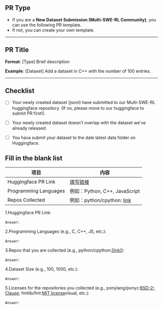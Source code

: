 <!-- Please delete unselected PR type sections -->
## PR Type
- If you are a **New Dataset Submission (Multi-SWE-RL Community)**, you can use the following PR template.
- If not, you can create your own template.

---

## PR Title

**Format**:  [Type] Brief description

**Example**:  [Dataset] Add a dataset in C++ with the number of 100 entries.

---
<!-- New Dataset Submission (Multi-SWE-RL Community) PRs fill below -->
## Checklist 

- [ ]  Your newly created dataset (jsonl) have submitted to our Multi-SWE-RL huggingface repository. (If no, please move to our huggingface to submit PR first!).
- [ ]  Your newly created dataset doesn't overlap with the dataset we've already released.
- [ ]  You hava submit your dataset to the date latest data folder on Huggingface.


## Fill in the blank list 

| 项目 | 内容 |
|------|------|
| Huggingface PR Link | [填写链接](https://huggingface.co) |
| Programming Languages | 例如：Python, C++, JavaScript |
| Repos Collected | 例如：python/cpython: [link](https://github.com/python/cpython) |


1.Huggingface PR Link:

`Answer`: 

2.Programming Languages (e.g., C, C++, JS, etc.):

`Answer`:

3.Repos that you are collected (e.g., python/cpython:[[link]](https://github.com/python/cpython)):

`Answer`:

4.Dataset Size (e.g., 100, 1000, etc.):

`Answer`:

5.Licenses for the repositories you collected (e.g., ponylang/ponyc:[BSD-2-Clause](https://github.com/ponylang/ponyc#BSD-2-Clause-1-ov-file); fmtlib/fmt:[MIT license](https://github.com/fmtlib/fmt/blob/master/LICENSE)visual, etc.):

`Answer`:
